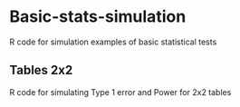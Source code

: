 # Basic-stats-simulation
R code for simulation examples of basic statistical tests

## Tables 2x2
R code for simulating Type 1 error and Power for 2x2 tables
